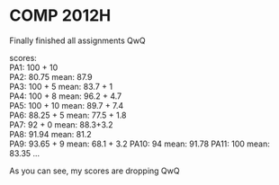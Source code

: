 # COMP 2012H
Finally finished all assignments QwQ

scores:  
PA1: 100 + 10  
PA2: 80.75  mean: 87.9  
PA3: 100 + 5 mean: 83.7 + 1  
PA4: 100 + 8 mean: 96.2 + 4.7  
PA5: 100 + 10 mean: 89.7 + 7.4  
PA6: 88.25 + 5 mean: 77.5 + 1.8  
PA7: 92 + 0 mean: 88.3+3.2  
PA8: 91.94 mean: 81.2  
PA9: 93.65 + 9 mean: 68.1 + 3.2
PA10: 94 mean: 91.78
PA11: 100 mean: 83.35
...  

As you can see, my scores are dropping QwQ 
